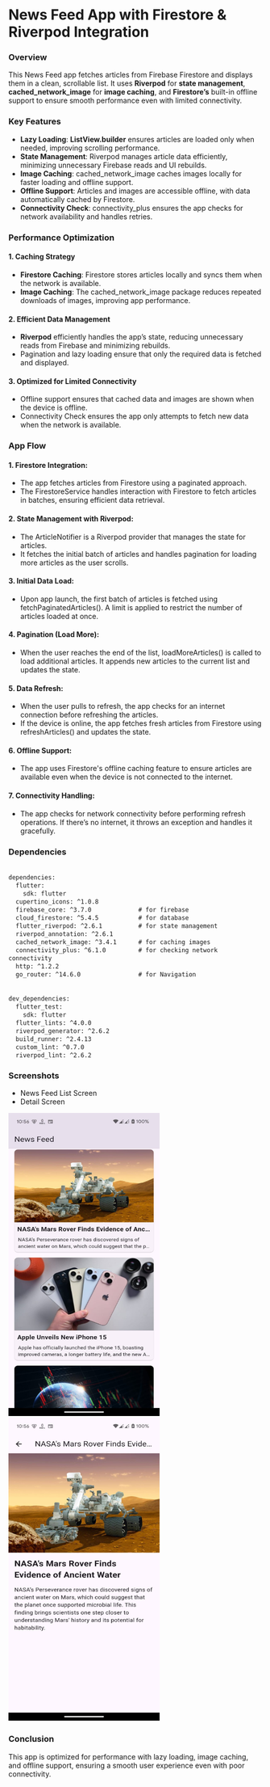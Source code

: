 # News Feed App with Firestore & Riverpod Integration


### Overview
This News Feed app fetches articles from Firebase Firestore and displays them in a clean, scrollable list. 
It uses **Riverpod** for **state management**, **cached_network_image** for **image caching**, and **Firestore’s** built-in offline support to ensure smooth performance even with limited connectivity.

### Key Features
- **Lazy Loading**: **ListView.builder** ensures articles are loaded only when needed, improving scrolling performance.
- **State Management**: Riverpod manages article data efficiently, minimizing unnecessary Firebase reads and UI rebuilds.
- **Image Caching**: cached_network_image caches images locally for faster loading and offline support.
- **Offline Support**: Articles and images are accessible offline, with data automatically cached by Firestore.
- **Connectivity Check**: connectivity_plus ensures the app checks for network availability and handles retries.

### Performance Optimization
#### 1. Caching Strategy
   - **Firestore Caching**: Firestore stores articles locally and syncs them when the network is available.
   - **Image Caching**: The cached_network_image package reduces repeated downloads of images, improving app performance. 
#### 2. Efficient Data Management
   - **Riverpod** efficiently handles the app’s state, reducing unnecessary reads from Firebase and minimizing rebuilds.
   - Pagination and lazy loading ensure that only the required data is fetched and displayed.
#### 3. Optimized for Limited Connectivity
   - Offline support ensures that cached data and images are shown when the device is offline.
   - Connectivity Check ensures the app only attempts to fetch new data when the network is available.

### App Flow
#### 1. Firestore Integration:
- The app fetches articles from Firestore using a paginated approach.
- The FirestoreService handles interaction with Firestore to fetch articles in batches, ensuring efficient data retrieval.

#### 2. State Management with Riverpod:
- The ArticleNotifier is a Riverpod provider that manages the state for articles.
- It fetches the initial batch of articles and handles pagination for loading more articles as the user scrolls.

#### 3. Initial Data Load:
- Upon app launch, the first batch of articles is fetched using fetchPaginatedArticles(). A limit is applied to restrict the number of articles loaded at once.

#### 4. Pagination (Load More):
- When the user reaches the end of the list, loadMoreArticles() is called to load additional articles. It appends new articles to the current list and updates the state.

#### 5. Data Refresh:
 - When the user pulls to refresh, the app checks for an internet connection before refreshing the articles.
- If the device is online, the app fetches fresh articles from Firestore using refreshArticles() and updates the state.

#### 6. Offline Support:
- The app uses Firestore's offline caching feature to ensure articles are available even when the device is not connected to the internet.

#### 7. Connectivity Handling:
- The app checks for network connectivity before performing refresh operations. If there’s no internet, it throws an exception and handles it gracefully.


### Dependencies
```riverpod: ^2.0.0

dependencies:
  flutter:
    sdk: flutter
  cupertino_icons: ^1.0.8
  firebase_core: ^3.7.0             # for firebase
  cloud_firestore: ^5.4.5           # for database
  flutter_riverpod: ^2.6.1          # for state management
  riverpod_annotation: ^2.6.1
  cached_network_image: ^3.4.1      # for caching images
  connectivity_plus: ^6.1.0         # for checking network connectivity
  http: ^1.2.2
  go_router: ^14.6.0                # for Navigation


dev_dependencies:
  flutter_test:
    sdk: flutter
  flutter_lints: ^4.0.0
  riverpod_generator: ^2.6.2
  build_runner: ^2.4.13
  custom_lint: ^0.7.0
  riverpod_lint: ^2.6.2

```


### Screenshots
- News Feed List Screen
- Detail Screen

<p float="left">
  <img src="https://github.com/paramjeet198/news_feed/blob/master/visual/News%20Feed%20List%20Screen.jpeg" width="300" height="600"  alt="List Screen"/>
  <img src="https://github.com/paramjeet198/news_feed/blob/master/visual/Detail%20Screen.jpg" width="300" height="600" alt="Loading State"/>
</p>


### Conclusion
This app is optimized for performance with lazy loading, image caching, and offline support, ensuring a smooth user experience even with poor connectivity.
